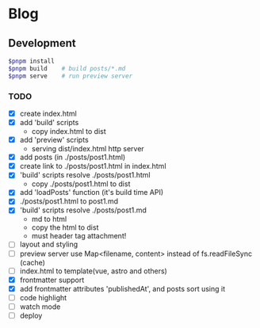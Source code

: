 # Blog

## Development

```bash
$pnpm install
$pnpm build    # build posts/*.md
$pnpm serve    # run preview server
```

### TODO

- [x] create index.html
- [x] add 'build' scripts
   - copy index.html to dist
- [x] add 'preview' scripts
   - serving dist/index.html http server
- [x] add posts (in ./posts/post1.html)
- [x] create link to ./posts/post1.html in index.html
- [x] 'build' scripts resolve ./posts/post1.html
   - copy ./posts/post1.html to dist
- [x] add 'loadPosts' function (it's build time API)
- [x] ./posts/post1.html to post1.md
- [x] 'build' scripts resolve ./posts/post1.md
   - md to html
   - copy the html to dist
   - must header tag attachment!
- [ ] layout and styling
- [ ] preview server use Map<filename, content> instead of fs.readFileSync (cache)
- [ ] index.html to template(vue, astro and others)
- [x] frontmatter support
- [x] add frontmatter attributes 'publishedAt', and posts sort using it
- [ ] code highlight
- [ ] watch mode
- [ ] deploy
